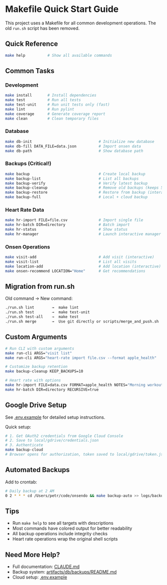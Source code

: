 # Makefile Quick Start Guide

This project uses a Makefile for all common development operations. The old `run.sh` script has been removed.

## Quick Reference

```bash
make help          # Show all available commands
```

## Common Tasks

### Development

```bash
make install       # Install dependencies
make test          # Run all tests
make test-unit     # Run unit tests only (fast)
make lint          # Run pylint
make coverage      # Generate coverage report
make clean         # Clean temporary files
```

### Database

```bash
make db-init                              # Initialize new database
make db-fill DATA_FILE=data.json          # Import onsen data
make db-path                              # Show database path
```

### Backups (Critical!)

```bash
make backup                               # Create local backup
make backup-list                          # List all backups
make backup-verify                        # Verify latest backup
make backup-cleanup                       # Remove old backups (keeps 50)
make backup-restore                       # Restore from backup (interactive)
make backup-full                          # Local + cloud backup
```

### Heart Rate Data

```bash
make hr-import FILE=file.csv              # Import single file
make hr-batch DIR=directory               # Batch import
make hr-status                            # Show status
make hr-manager                           # Launch interactive manager
```

### Onsen Operations

```bash
make visit-add                            # Add visit (interactive)
make visit-list                           # List all visits
make location-add                         # Add location (interactive)
make onsen-recommend LOCATION="Home"      # Get recommendations
```

## Migration from run.sh

Old command → New command:

```bash
./run.sh lint        →  make lint
./run.sh test        →  make test-unit
./run.sh test-all    →  make test
./run.sh merge       →  Use git directly or scripts/merge_and_push.sh
```

## Custom Arguments

```bash
# Run CLI with custom arguments
make run-cli ARGS="visit list"
make run-cli ARGS="heart-rate import file.csv --format apple_health"

# Customize backup retention
make backup-cleanup KEEP_BACKUPS=10

# Heart rate with options
make hr-import FILE=data.csv FORMAT=apple_health NOTES="Morning workout"
make hr-batch DIR=directory RECURSIVE=true
```

## Google Drive Setup

See [.env.example](../.env.example) for detailed setup instructions.

Quick setup:

```bash
# 1. Get OAuth2 credentials from Google Cloud Console
# 2. Save to local/gdrive/credentials.json
# 3. Authenticate
make backup-cloud
# Browser opens for authorization, token saved to local/gdrive/token.json
```

## Automated Backups

Add to crontab:

```bash
# Daily backup at 2 AM
0 2 * * * cd /Users/petr/code/onsendo && make backup-auto >> logs/backup.log 2>&1
```

## Tips

- Run `make help` to see all targets with descriptions
- Most commands have colored output for better readability
- All backup operations include integrity checks
- Heart rate operations wrap the original shell scripts

## Need More Help?

- Full documentation: [CLAUDE.md](../CLAUDE.md)
- Backup system: [artifacts/db/backups/README.md](../artifacts/db/backups/README.md)
- Cloud setup: [.env.example](../.env.example)
